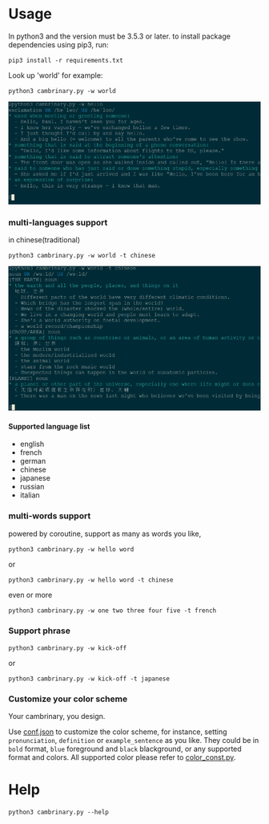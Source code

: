 # Usage
In python3 and the version must be 3.5.3 or later. to install package dependencies using pip3, run:
```
pip3 install -r requirements.txt
```
Look up 'world' for example:
```
python3 cambrinary.py -w world
```
![word hello](./images/hello)

### multi-languages support
in chinese(traditional)
```
python3 cambrinary.py -w world -t chinese
```
![word world](./images/world)
#### Supported language list
- english
- french
- german
- chinese
- japanese
- russian
- italian

### multi-words support
powered by coroutine, support as many as words you like,
```
python3 cambrinary.py -w hello word
```
or
```
python3 cambrinary.py -w hello word -t chinese
```
even or more
```
python3 cambrinary.py -w one two three four five -t french
```

### Support phrase
```
python3 cambrinary.py -w kick-off
```
or
```
python3 cambrinary.py -w kick-off -t japanese
```
### Customize your color scheme
Your cambrinary, you design.

Use [conf.json](conf.json) to customize the color scheme, for instance,
setting `pronunciation`, `definition` or `example_sentence` as you like. They could be in `bold` format, `blue` foreground  and `black` blackground, or any supported format and colors.
All supported color please refer to [color_const.py](color_const.py).
# Help
```
python3 cambrinary.py --help
```
